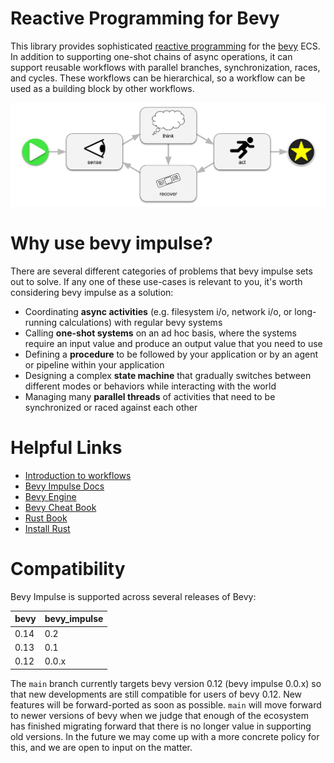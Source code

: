 # Reactive Programming for Bevy

This library provides sophisticated [reactive programming](https://en.wikipedia.org/wiki/Reactive_programming) for the [bevy](https://bevyengine.org/) ECS. In addition to supporting one-shot chains of async operations, it can support reusable workflows with parallel branches, synchronization, races, and cycles. These workflows can be hierarchical, so a workflow can be used as a building block by other workflows.

![sense-think-act workflow](assets/figures/sense-think-act_workflow.svg)

# Why use bevy impulse?

There are several different categories of problems that bevy impulse sets out to solve. If any one of these use-cases is relevant to you, it's worth considering bevy impulse as a solution:

* Coordinating **async activities** (e.g. filesystem i/o, network i/o, or long-running calculations) with regular bevy systems
* Calling **one-shot systems** on an ad hoc basis, where the systems require an input value and produce an output value that you need to use
* Defining a **procedure** to be followed by your application or by an agent or pipeline within your application
* Designing a complex **state machine** that gradually switches between different modes or behaviors while interacting with the world
* Managing many **parallel threads** of activities that need to be synchronized or raced against each other

# Helpful Links

 * [Introduction to workflows](https://docs.google.com/presentation/d/1_vJTyFKOB1T0ylCbp1jG72tn8AXYQOKgTGh9En9si-w/edit?usp=sharing)
 * [Bevy Impulse Docs](https://docs.rs/bevy_impulse/latest/bevy_impulse/)
 * [Bevy Engine](https://bevyengine.org/)
 * [Bevy Cheat Book](https://bevy-cheatbook.github.io/)
 * [Rust Book](https://doc.rust-lang.org/stable/book/)
 * [Install Rust](https://www.rust-lang.org/tools/install)

# Compatibility

Bevy Impulse is supported across several releases of Bevy:

| bevy | bevy_impulse |
|------|--------------|
|0.14  | 0.2          |
|0.13  | 0.1          |
|0.12  | 0.0.x        |

The `main` branch currently targets bevy version 0.12 (bevy impulse 0.0.x)
so that new developments are still compatible for users of bevy 0.12. New features
will be forward-ported as soon as possible. `main` will move forward to newer
versions of bevy when we judge that enough of the ecosystem has finished migrating
forward that there is no longer value in supporting old versions. In the future
we may come up with a more concrete policy for this, and we are open to input on
the matter.
